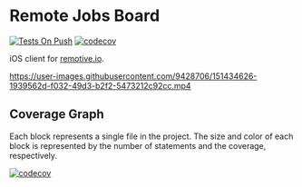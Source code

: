 # Remote Jobs Board

[![Tests On Push](https://github.com/dsk1306/remoteJobsBoard/actions/workflows/tests-on-push.yml/badge.svg?branch=development&event=push)](https://github.com/dsk1306/remoteJobsBoard/actions/workflows/tests-on-push.yml) [![codecov](https://codecov.io/gh/dsk1306/remoteJobsBoard/branch/development/graph/badge.svg?token=ObBUzKmtH2)](https://codecov.io/gh/dsk1306/remoteJobsBoard)

iOS client for [remotive.io](https://remotive.io).

https://user-images.githubusercontent.com/9428706/151434626-1939562d-f032-49d3-b2f2-5473212c92cc.mp4

## Coverage Graph

Each block represents a single file in the project. The size and color of each block is represented by the number of statements and the coverage, respectively.

[![codecov](https://codecov.io/gh/dsk1306/remoteJobsBoard/branch/development/graphs/tree.svg?token=ObBUzKmtH2)](https://codecov.io/gh/dsk1306/remoteJobsBoard/branch/development)
